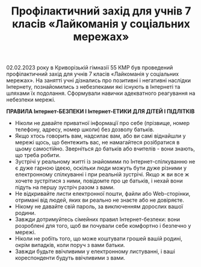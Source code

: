 ﻿---
title: Профілактичний захід для учнів 7 класів «Лайкоманія у соціальних мережах»
---

02.02.2023 року в Криворізькій гімназії 55 КМР був проведений профілактичний захід для учнів 7 класів «Лайкоманія у соціальних мережах». На занятті учні дізнались про позитивні і негативні наслідки Інтернету, познайомились з небезпеками які існують в Інтернеті та шляхами їх подолання. Сформували навички адекватного реагування на небезпеки мережі.

**ПРАВИЛА Інтернет-БЕЗПЕКИ І Інтернет-ЕТИКИ ДЛЯ ДІТЕЙ І ПІДЛІТКІВ**

- Ніколи не давайте приватної інформації про себе (прізвище, номер телефону, адресу, номер школи) без дозволу батьків.
- Якщо хтось говорить вам, надсилає вам, або ви самі віднайшли у мережі щось, що бентежить вас, не намагайтеся розібратися в цьому самостійно. Зверніться до батьків або вчителів - вони знають, що треба робити.
- Зустрічі у реальному житті із знайомими по Інтернет-спілкуванню не є дуже гарною ідеєю, оскільки люди можуть бути дуже різними у електронному спілкуванні і при реальній зустрічі. Якщо ж ви все ж хочете зустрітися з ними, повідомте про це батьків, і нехай вони підуть на першу зустріч разом з вами.
- Не відкривайте листи електронної пошти, файли або Web-сторінки, отримані від людей, яких ви реально не знаєте або не довіряєте.
- Нікому не давайте свій пароль, за виключенням дорослих вашої родини.
- Завжди дотримуйтесь сімейних правил Інтернет-безпеки: вони розроблені для того, щоб ви почували себе комфортно і безпечно у мережі.
- Ніколи не робіть того, що може коштувати грошей вашій родині, окрім випадків, коли поруч з вами батьки.
- Завжди будьте ввічливими у електронному листуванні, і ваші кореспонденти будуть ввічливими з вами.

<slideshow />
